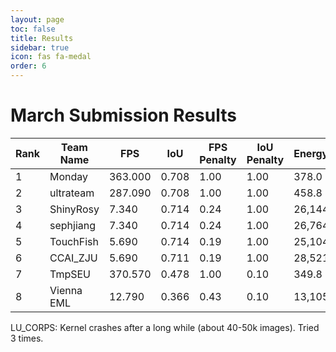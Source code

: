 ```yaml
---
layout: page
toc: false
title: Results
sidebar: true
icon: fas fa-medal
order: 6
---
```


# March Submission Results

|Rank|Team Name|FPS|IoU|FPS Penalty|IoU Penalty|Energy(J)|Energy Score|Total Score|
|-----|-----|-----|-----|-----|-----|-----|-----|-----|
|1|Monday|363.000|0.708|1.00|1.00|378.0|8.562|11.679|
|2|ultrateam|287.090|0.708|1.00|1.00|458.8|8.842|11.310|
|3|ShinyRosy|7.340|0.714|0.24|1.00|26,144.5|14.674|1.667|
|4|sephjiang|7.340|0.714|0.24|1.00|26,764.1|14.708|1.663|
|5|TouchFish|5.690|0.714|0.19|1.00|25,104.4|14.616|1.298|
|6|CCAI_ZJU|5.690|0.711|0.19|1.00|28,521.3|14.800|1.282|
|7|TmpSEU|370.570|0.478|1.00|0.10|349.8|8.450|1.183|
|8|Vienna EML|12.790|0.366|0.43|0.10|13,105.6|13.678|0.312|

LU_CORPS: Kernel crashes after a long while (about 40-50k images). Tried 3 times.
